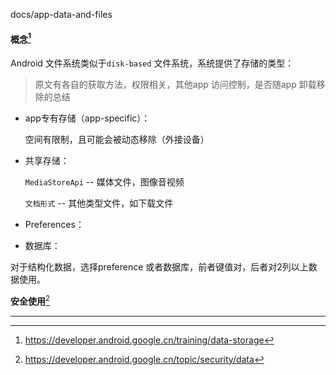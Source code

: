 docs/app-data-and-files  



#### 概念[^1]

Android 文件系统类似于`disk-based` 文件系统，系统提供了存储的类型：  

> 原文有各自的获取方法，权限相关，其他app 访问控制，是否随app 卸载移除的总结 

- app专有存储（app-specific）：

    空间有限制，且可能会被动态移除（外接设备） 

- 共享存储：

    `MediaStoreApi` -- 媒体文件，图像音视频  

    `文档形式` -- 其他类型文件，如下载文件

- Preferences：

- 数据库：

对于结构化数据，选择preference 或者数据库，前者键值对，后者对2列以上数据使用。



**安全使用**[^2]





---



[^1]: https://developer.android.google.cn/training/data-storage
[^2]: https://developer.android.google.cn/topic/security/data

